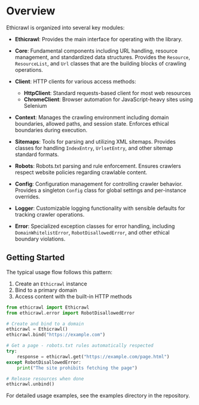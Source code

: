 # Overview

Ethicrawl is organized into several key modules:

- **Ethicrawl**: Provides the main interface for operating with the library.

- **Core**: Fundamental components including URL handling, resource management, and standardized data structures. Provides the `Resource`, `ResourceList`, and `Url` classes that are the building blocks of crawling operations.

- **Client**: HTTP clients for various access methods:
  - **HttpClient**: Standard requests-based client for most web resources
  - **ChromeClient**: Browser automation for JavaScript-heavy sites using Selenium

- **Context**: Manages the crawling environment including domain boundaries, allowed paths, and session state. Enforces ethical boundaries during execution.

- **Sitemaps**: Tools for parsing and utilizing XML sitemaps. Provides classes for handling `IndexEntry`, `UrlsetEntry`, and other sitemap standard formats.

- **Robots**: Robots.txt parsing and rule enforcement. Ensures crawlers respect website policies regarding crawlable content.

- **Config**: Configuration management for controlling crawler behavior. Provides a singleton `Config` class for global settings and per-instance overrides.

- **Logger**: Customizable logging functionality with sensible defaults for tracking crawler operations.

- **Error**: Specialized exception classes for error handling, including `DomainWhitelistError`, `RobotDisallowedError`, and other ethical boundary violations.

## Getting Started

The typical usage flow follows this pattern:

1. Create an `Ethicrawl` instance
2. Bind to a primary domain
3. Access content with the built-in HTTP methods

```python
from ethicrawl import Ethicrawl
from ethicrawl.error import RobotDisallowedError

# Create and bind to a domain
ethicrawl = Ethicrawl()
ethicrawl.bind("https://example.com")

# Get a page - robots.txt rules automatically respected
try:
    response = ethicrawl.get("https://example.com/page.html")
except RobotDisallowedError:
    print("The site prohibits fetching the page")

# Release resources when done
ethicrawl.unbind()
```

For detailed usage examples, see the examples directory in the repository.